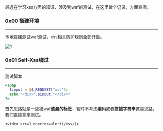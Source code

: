 最近在学习xss方面的知识，涉及到waf的测试，在这里做个记录，方面查阅。

### 0x00 搭建环境
- - -
  本地搭建测试waf测试，xss相关防护规则全部开启。
  
 ![1](https://ws1.sinaimg.cn/large/005DAKuvgy1g1sv90art7j30l10c0myc.jpg)
 
### 0x01 Self-Xss绕过
- - -
  测试脚本
  ```php
  <?php   
    $input = @$_REQUEST["xss"];
    echo "<div>".$input."</div>"
  ?>
  ```
首先思路就是一些被waf**遗漏的标签**，暂时不考虑**编码**或者**拼接字符串**这类思路，我们直接拿来测试。   

`<video src=1 onerror=alert(/xss/)>`

  
  
  
  
  
